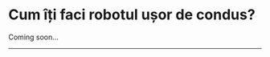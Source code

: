 # **Cum îți faci robotul ușor de condus?**

Coming soon...

<!--add a hyperlink to the section about driver practice

- driveability is very mechanically oriented
- add mechanical solutions to reduce manual adjustments by the driver (limit intake size, add guiding for specific game elements etc.)

give FF intakes and PP pole guides as example

- do not add an excessive amount of DoFs that make controlling unintuitive-->

<hr>
